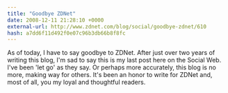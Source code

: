 ```yaml
---
title: "Goodbye ZDNet"
date: 2008-12-11 21:28:10 +0000
external-url: http://www.zdnet.com/blog/social/goodbye-zdnet/610
hash: a7dd6f11d492f0e07c96b3db66b8f8fc
---
```


As of today, I have to say goodbye to ZDNet. After just over two years of writing this blog, I'm sad to say this is my last post here on the Social Web. I've been 'let go' as they say. Or perhaps more accurately, this blog is no more, making way for others. It's been an honor to write for ZDNet and, most of all, you my loyal and thoughtful readers.



